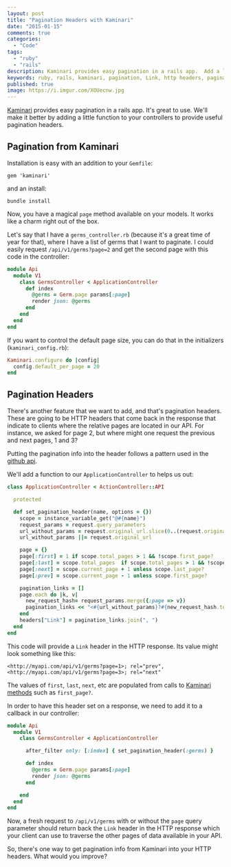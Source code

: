 ```yaml
---
layout: post
title: "Pagination Headers with Kaminari"
date: "2015-01-15"
comments: true
categories:
  - "Code"
tags:
  - "ruby"
  - "rails"
description: Kaminari provides easy pagination in a rails app.  Add a little function to your controllers, and you'll have great pagination headers
keywords: ruby, rails, kaminari, pagination, Link, http headers, pagination header
published: true
image: https://i.imgur.com/XOUecnw.jpg
---
```


[Kaminari](https://github.com/amatsuda/kaminari) provides easy pagination in a rails app.  It's great to use.  We'll make it better by adding a little function to your controllers to provide useful pagination headers.

<!--more-->

## Pagination from Kaminari

Installation is easy with an addition to your `Gemfile`:

```
gem 'kaminari'
```

and an install:

```
bundle install
```

Now, you have a magical `page` method available on your models.  It works like a charm right out of the box.

Let's say that I have a `germs_controller.rb` (because it's a great time of year for that), where I have a list of germs that I want to paginate.  I could easily request `/api/v1/germs?page=2` and get the second page with this code in the controller:

```ruby
module Api
  module V1
    class GermsController < ApplicationController
      def index
        @germs = Germ.page params[:page]
        render json: @germs
      end
    end
  end
end
```

If you want to control the default page size, you can do that in the initializers (`kaminari_config.rb`):

```ruby
Kaminari.configure do |config|
  config.default_per_page = 20
end
```

## Pagination Headers

There's another feature that we want to add, and that's pagination headers.  These are going to be HTTP headers that come back in the response that indicate to clients where the relative pages are located in our API.  For instance, we asked for page 2, but where might one request the previous and next pages, 1 and 3?

Putting the pagination info into the header follows a pattern used in the [github api](https://developer.github.com/guides/traversing-with-pagination/).

We'll add a function to our `ApplicationController` to helps us out:

```ruby
class ApplicationController < ActionController::API

  protected

  def set_pagination_header(name, options = {})
    scope = instance_variable_get("@#{name}")
    request_params = request.query_parameters
    url_without_params = request.original_url.slice(0..(request.original_url.index("?")-1)) unless request_params.empty?
    url_without_params ||= request.original_url

    page = {}
    page[:first] = 1 if scope.total_pages > 1 && !scope.first_page?
    page[:last] = scope.total_pages  if scope.total_pages > 1 && !scope.last_page?
    page[:next] = scope.current_page + 1 unless scope.last_page?
    page[:prev] = scope.current_page - 1 unless scope.first_page?

    pagination_links = []
    page.each do |k, v|
      new_request_hash= request_params.merge({:page => v})
      pagination_links << "<#{url_without_params}?#{new_request_hash.to_param}>; rel=\"#{k}\""
    end
    headers["Link"] = pagination_links.join(", ")
  end
end
```

This code will provide a `Link` header in the HTTP response.  Its value might look something like this:

```text
<http://myapi.com/api/v1/germs?page=1>; rel="prev", <http://myapi.com/api/v1/germs?page=3>; rel="next"
```

The values of `first`, `last`, `next`, etc are populated from calls to [Kaminari methods](http://www.rubydoc.info/github/amatsuda/kaminari/Kaminari/PageScopeMethods) such as `first_page?`.

In order to have this header set on a response, we need to add it to a callback in our controller:

```ruby
module Api
  module V1
    class GermsController < ApplicationController

      after_filter only: [:index] { set_pagination_header(:germs) }

      def index
        @germs = Germ.page params[:page]
        render json: @germs
      end

    end
  end
end
```

Now, a fresh request to `/api/v1/germs` with or without the `page` query parameter should return back the `Link` header in the HTTP response which your client can use to traverse the other pages of data available in your API.

So, there's one way to get pagination info from Kaminari into your HTTP headers.  What would you improve?


